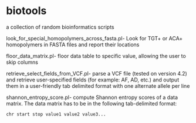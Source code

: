# biotools
a collection of random bioinformatics scripts

look_for_special_homopolymers_across_fasta.pl- Look for TGT+ or ACA+ homopolymers in FASTA files and report their locations

floor_data_matrix.pl- floor data table to specific value, allowing the user to skip columns

retrieve_select_fields_from_VCF.pl- parse a VCF file (tested on version 4.2) and retrieve user-specified fields (for example: AF, AD, etc.) and output them in a user-friendly tab delimited format with one alternate allele per line

shannon_entropy_score.pl- compute Shannon entropy scores of a  data matrix. The data matrix has to be in the following tab-delimited format:

    chr start stop value1 value2 value3...


